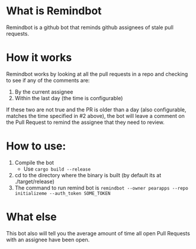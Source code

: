 # What is Remindbot

Remindbot is a github bot that reminds github assignees of stale pull requests.

# How it works

Remindbot works by looking at all the pull requests in a repo and checking to see if any of the comments are:

1. By the current assignee 
2. Within the last day (the time is configurable)

If these two are not true and the PR is older than a day (also configurable, matches the time specified in #2 above), the bot will leave a comment on the Pull Request to remind the assignee that they need to review.

# How to use:

1. Compile the bot
	- Use `cargo build --release`
2. cd to the directory where the binary is built (by default its at ./target/release)
3. The command to run remind bot is `remindbot --owner pearapps --repo initializeme --auth_token SOME_TOKEN` 

# What else

This bot also will tell you the average amount of time all open Pull Requests with an assignee have been open.
